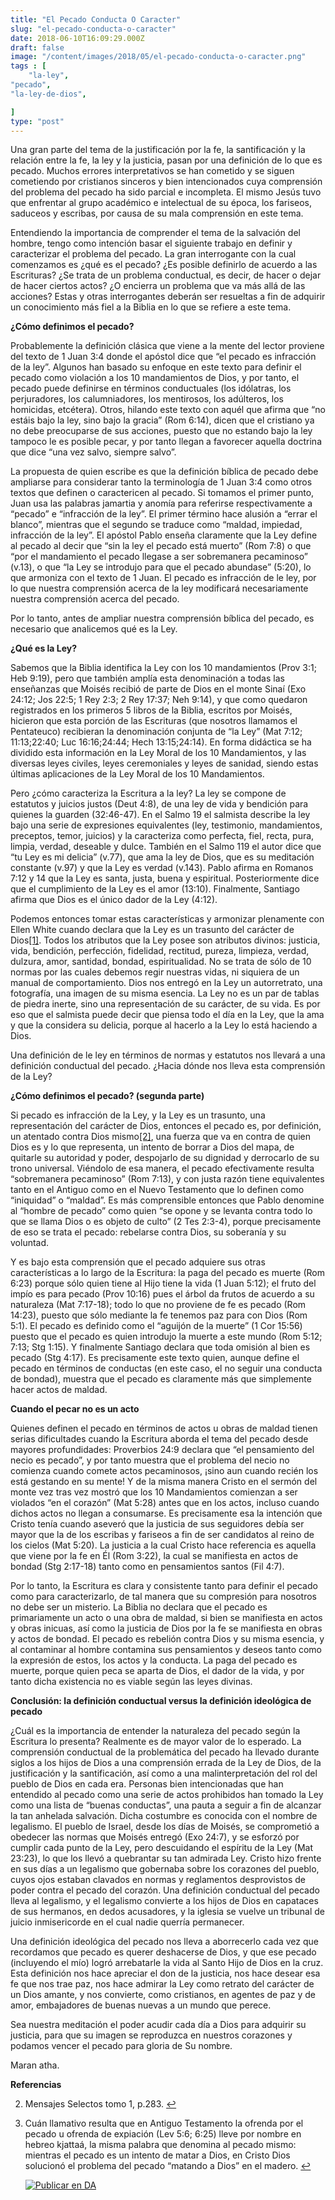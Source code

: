 ```yaml
---
title: "El Pecado Conducta O Caracter"
slug: "el-pecado-conducta-o-caracter"
date: 2018-06-10T16:09:29.000Z
draft: false
image: "/content/images/2018/05/el-pecado-conducta-o-caracter.png"
tags : [
    "la-ley",
"pecado",
"la-ley-de-dios",

]
type: "post"
---
```


   Una gran parte del tema de la justificación por la fe, la santificación y la relación entre la fe, la ley y la justicia, pasan por una definición de lo que es pecado. Muchos errores interpretativos se han cometido y se siguen cometiendo por cristianos sinceros y bien intencionados cuya comprensión del problema del pecado ha sido parcial e incompleta. El mismo Jesús tuvo que enfrentar al grupo académico e intelectual de su época, los fariseos, saduceos y escribas, por causa de su mala comprensión en este tema.

 Entendiendo la importancia de comprender el tema de la salvación del hombre, tengo como intención basar el siguiente trabajo en definir y caracterizar el problema del pecado. La gran interrogante con la cual comenzamos es ¿qué es el pecado? ¿Es posible definirlo de acuerdo a las Escrituras? ¿Se trata de un problema conductual, es decir, de hacer o dejar de hacer ciertos actos? ¿O encierra un problema que va más allá de las acciones? Estas y otras interrogantes deberán ser resueltas a fin de adquirir un conocimiento más fiel a la Biblia en lo que se refiere a este tema.

 **¿Cómo definimos el pecado?**

 Probablemente la definición clásica que viene a la mente del lector proviene del texto de 1 Juan 3:4 donde el apóstol dice que “el pecado es infracción de la ley”. Algunos han basado su enfoque en este texto para definir el pecado como violación a los 10 mandamientos de Dios, y por tanto, el pecado puede definirse en términos conductuales (los idólatras, los perjuradores, los calumniadores, los mentirosos, los adúlteros, los homicidas, etcétera). Otros, hilando este texto con aquél que afirma que “no estáis bajo la ley, sino bajo la gracia” (Rom 6:14), dicen que el cristiano ya no debe preocuparse de sus acciones, puesto que no estando bajo la ley tampoco le es posible pecar, y por tanto llegan a favorecer aquella doctrina que dice “una vez salvo, siempre salvo”.

 La propuesta de quien escribe es que la definición bíblica de pecado debe ampliarse para considerar tanto la terminología de 1 Juan 3:4 como otros textos que definen o caractericen al pecado. Si tomamos el primer punto, Juan usa las palabras jamartia y anomía para referirse respectivamente a “pecado” e “infracción de la ley”. El primer término hace alusión a “errar el blanco”, mientras que el segundo se traduce como “maldad, impiedad, infracción de la ley”. El apóstol Pablo enseña claramente que la Ley define al pecado al decir que “sin la ley el pecado está muerto” (Rom 7:8) o que “por el mandamiento el pecado llegase a ser sobremanera pecaminoso” (v.13), o que “la Ley se introdujo para que el pecado abundase” (5:20), lo que armoniza con el texto de 1 Juan. El pecado es infracción de le ley, por lo que nuestra comprensión acerca de la ley modificará necesariamente nuestra comprensión acerca del pecado.

 Por lo tanto, antes de ampliar nuestra comprensión bíblica del pecado, es necesario que analicemos qué es la Ley.

 **¿Qué es la Ley?**

 Sabemos que la Biblia identifica la Ley con los 10 mandamientos (Prov 3:1; Heb 9:19), pero que también amplía esta denominación a todas las enseñanzas que Moisés recibió de parte de Dios en el monte Sinaí (Exo 24:12; Jos 22:5; 1 Rey 2:3; 2 Rey 17:37; Neh 9:14), y que como quedaron registrados en los primeros 5 libros de la Biblia, escritos por Moisés, hicieron que esta porción de las Escrituras (que nosotros llamamos el Pentateuco) recibieran la denominación conjunta de “la Ley” (Mat 7:12; 11:13;22:40; Luc 16:16;24:44; Hech 13:15;24:14). En forma didáctica se ha dividido esta información en la Ley Moral de los 10 Mandamientos, y las diversas leyes civiles, leyes ceremoniales y leyes de sanidad, siendo estas últimas aplicaciones de la Ley Moral de los 10 Mandamientos.

 Pero ¿cómo caracteriza la Escritura a la ley? La ley se compone de estatutos y juicios justos (Deut 4:8), de una ley de vida y bendición para quienes la guarden (32:46-47). En el Salmo 19 el salmista describe la ley bajo una serie de expresiones equivalentes (ley, testimonio, mandamientos, preceptos, temor, juicios) y la caracteriza como perfecta, fiel, recta, pura, limpia, verdad, deseable y dulce. También en el Salmo 119 el autor dice que “tu Ley es mi delicia” (v.77), que ama la ley de Dios, que es su meditación constante (v.97) y que la Ley es verdad (v.143). Pablo afirma en Romanos 7:12 y 14 que la Ley es santa, justa, buena y espiritual. Posteriormente dice que el cumplimiento de la Ley es el amor (13:10). Finalmente, Santiago afirma que Dios es el único dador de la Ley (4:12).

 Podemos entonces tomar estas características y armonizar plenamente con Ellen White cuando declara que la Ley es un trasunto del carácter de Dios[[1]](#fn1). Todos los atributos que la Ley posee son atributos divinos: justicia, vida, bendición, perfección, fidelidad, rectitud, pureza, limpieza, verdad, dulzura, amor, santidad, bondad, espiritualidad. No se trata de sólo de 10 normas por las cuales debemos regir nuestras vidas, ni siquiera de un manual de comportamiento. Dios nos entregó en la Ley un autorretrato, una fotografía, una imagen de su misma esencia. La Ley no es un par de tablas de piedra inerte, sino una representación de su carácter, de su vida. Es por eso que el salmista puede decir que piensa todo el día en la Ley, que la ama y que la considera su delicia, porque al hacerlo a la Ley lo está haciendo a Dios.

 Una definición de le ley en términos de normas y estatutos nos llevará a una definición conductual del pecado. ¿Hacia dónde nos lleva esta comprensión de la Ley?

 **¿Cómo definimos el pecado? (segunda parte)**

 Si pecado es infracción de la Ley, y la Ley es un trasunto, una representación del carácter de Dios, entonces el pecado es, por definición, un atentado contra Dios mismo[[2]](#fn2), una fuerza que va en contra de quien Dios es y lo que representa, un intento de borrar a Dios del mapa, de quitarle su autoridad y poder, despojarlo de su dignidad y derrocarlo de su trono universal. Viéndolo de esa manera, el pecado efectivamente resulta “sobremanera pecaminoso” (Rom 7:13), y con justa razón tiene equivalentes tanto en el Antiguo como en el Nuevo Testamento que lo definen como “iniquidad” o “maldad”. Es más comprensible entonces que Pablo denomine al “hombre de pecado” como quien “se opone y se levanta contra todo lo que se llama Dios o es objeto de culto” (2 Tes 2:3-4), porque precisamente de eso se trata el pecado: rebelarse contra Dios, su soberanía y su voluntad.

 Y es bajo esta comprensión que el pecado adquiere sus otras características a lo largo de la Escritura: la paga del pecado es muerte (Rom 6:23) porque sólo quien tiene al Hijo tiene la vida (1 Juan 5:12); el fruto del impío es para pecado (Prov 10:16) pues el árbol da frutos de acuerdo a su naturaleza (Mat 7:17-18); todo lo que no proviene de fe es pecado (Rom 14:23), puesto que sólo mediante la fe tenemos paz para con Dios (Rom 5:1). El pecado es definido como el “aguijón de la muerte” (1 Cor 15:56) puesto que el pecado es quien introdujo la muerte a este mundo (Rom 5:12; 7:13; Stg 1:15). Y finalmente Santiago declara que toda omisión al bien es pecado (Stg 4:17). Es precisamente este texto quien, aunque define el pecado en términos de conductas (en este caso, el no seguir una conducta de bondad), muestra que el pecado es claramente más que simplemente hacer actos de maldad.

 **Cuando el pecar no es un acto**

 Quienes definen el pecado en términos de actos u obras de maldad tienen serias dificultades cuando la Escritura aborda el tema del pecado desde mayores profundidades: Proverbios 24:9 declara que “el pensamiento del necio es pecado”, y por tanto muestra que el problema del necio no comienza cuando comete actos pecaminosos, ¡sino aun cuando recién los está gestando en su mente! Y de la misma manera Cristo en el sermón del monte vez tras vez mostró que los 10 Mandamientos comienzan a ser violados “en el corazón” (Mat 5:28) antes que en los actos, incluso cuando dichos actos no llegan a consumarse. Es precisamente esa la intención que Cristo tenía cuando aseveró que la justicia de sus seguidores debía ser mayor que la de los escribas y fariseos a fin de ser candidatos al reino de los cielos (Mat 5:20). La justicia a la cual Cristo hace referencia es aquella que viene por la fe en Él (Rom 3:22), la cual se manifiesta en actos de bondad (Stg 2:17-18) tanto como en pensamientos santos (Fil 4:7).

 Por lo tanto, la Escritura es clara y consistente tanto para definir el pecado como para caracterizarlo, de tal manera que su compresión para nosotros no debe ser un misterio. La Biblia no declara que el pecado es primariamente un acto o una obra de maldad, si bien se manifiesta en actos y obras inicuas, así como la justicia de Dios por la fe se manifiesta en obras y actos de bondad. El pecado es rebelión contra Dios y su misma esencia, y al contaminar al hombre contamina sus pensamientos y deseos tanto como la expresión de estos, los actos y la conducta. La paga del pecado es muerte, porque quien peca se aparta de Dios, el dador de la vida, y por tanto dicha existencia no es viable según las leyes divinas.

 **Conclusión: la definición conductual versus la definición ideológica de pecado**

 ¿Cuál es la importancia de entender la naturaleza del pecado según la Escritura lo presenta? Realmente es de mayor valor de lo esperado. La comprensión conductual de la problemática del pecado ha llevado durante siglos a los hijos de Dios a una comprensión errada de la Ley de Dios, de la justificación y la santificación, así como a una malinterpretación del rol del pueblo de Dios en cada era. Personas bien intencionadas que han entendido al pecado como una serie de actos prohibidos han tomado la Ley como una lista de “buenas conductas”, una pauta a seguir a fin de alcanzar la tan anhelada salvación. Dicha costumbre es conocida con el nombre de legalismo. El pueblo de Israel, desde los días de Moisés, se comprometió a obedecer las normas que Moisés entregó (Exo 24:7), y se esforzó por cumplir cada punto de la Ley, pero descuidando el espíritu de la Ley (Mat 23:23), lo que los llevó a quebrantar su tan admirada Ley. Cristo hizo frente en sus días a un legalismo que gobernaba sobre los corazones del pueblo, cuyos ojos estaban clavados en normas y reglamentos desprovistos de poder contra el pecado del corazón. Una definición conductual del pecado lleva al legalismo, y el legalismo convierte a los hijos de Dios en capataces de sus hermanos, en dedos acusadores, y la iglesia se vuelve un tribunal de juicio inmisericorde en el cual nadie querría permanecer.

 Una definición ideológica del pecado nos lleva a aborrecerlo cada vez que recordamos que pecado es querer deshacerse de Dios, y que ese pecado (incluyendo el mío) logró arrebatarle la vida al Santo Hijo de Dios en la cruz. Esta definición nos hace apreciar el don de la justicia, nos hace desear esa fe que nos trae paz, nos hace admirar la Ley como retrato del carácter de un Dios amante, y nos convierte, como cristianos, en agentes de paz y de amor, embajadores de buenas nuevas a un mundo que perece.

 Sea nuestra meditación el poder acudir cada día a Dios para adquirir su justicia, para que su imagen se reproduzca en nuestros corazones y podamos vencer el pecado para gloria de Su nombre.

 Maran atha.

 **Referencias**

   
 2. Mensajes Selectos tomo 1, p.283. [↩︎](#fnref1)

 
 4. Cuán llamativo resulta que en Antiguo Testamento la ofrenda por el pecado u ofrenda de expiación (Lev 5:6; 6:25) lleve por nombre en hebreo kjattaá, la misma palabra que denomina al pecado mismo: mientras el pecado es un intento de matar a Dios, en Cristo Dios solucionó el problema del pecado “matando a Dios” en el madero. [↩︎](#fnref2)

 
 
     [![Publicar en DA](/content/images/2020/06/Publicar_DA.png)](/quieres-publicar-en-da/) 